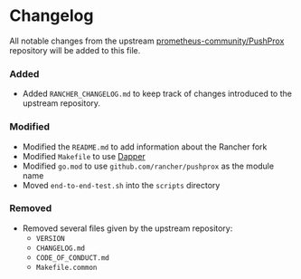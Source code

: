 # Changelog
All notable changes from the upstream [prometheus-community/PushProx](https://github.com/prometheus-community/PushProx) repository will be added to this file.

### Added
- Added `RANCHER_CHANGELOG.md` to keep track of changes introduced to the upstream repository.

### Modified
- Modified the `README.md` to add information about the Rancher fork
- Modified `Makefile` to use [Dapper](https://github.com/rancher/dapper)
- Modified `go.mod` to use `github.com/rancher/pushprox` as the module name
- Moved `end-to-end-test.sh` into the `scripts` directory

### Removed
- Removed several files given by the upstream repository:
    - `VERSION`
    - `CHANGELOG.md`
    - `CODE_OF_CONDUCT.md`
    - `Makefile.common`